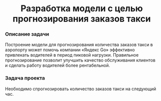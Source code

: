 <h1 align="center">Разработка модели с целью прогнозирования заказов такси</h1>

###

<h3 align="left">  Описание задачи</h3>

Построение модели для прогнозирования количества заказов такси в аэропорту может помочь компании «Яндекс Go» эффективно привлекать водителей в период пиковой нагрузки. Правильное прогнозирование позволит улучшить качество обслуживания клиентов и сделать работу водителей более рентабельной.
###


<h3 align="left">  Задача проекта</h3>

Необходимо спрогнозировать количество заказов такси на следующий час.

###
